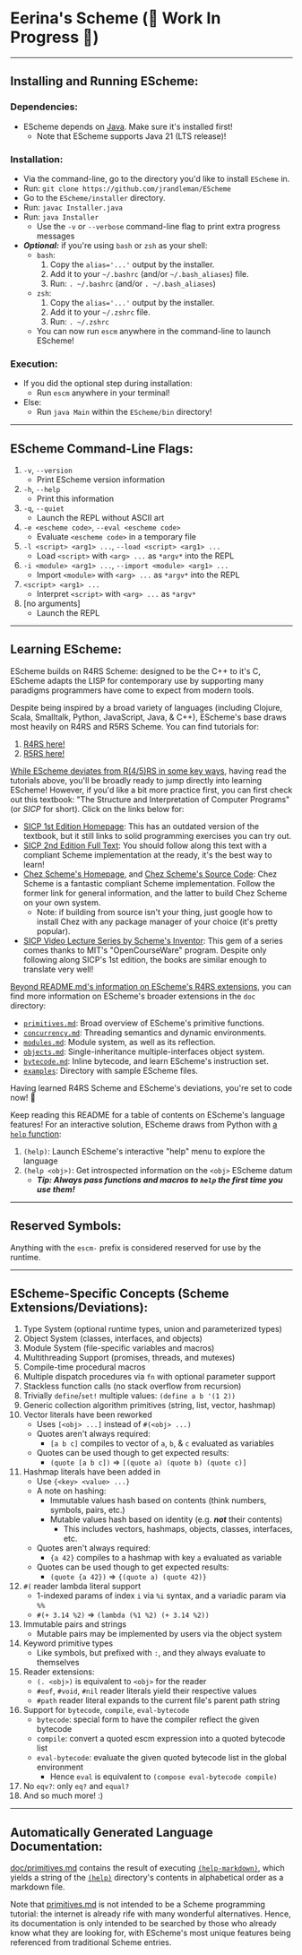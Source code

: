 <!-- README.md -->

# Eerina's Scheme (🚧 Work In Progress 🚧)

---

## Installing and Running EScheme:

### Dependencies:

- EScheme depends on [Java](https://adoptium.net). Make sure it's installed first!
  - Note that EScheme supports Java 21 (LTS release)!

### Installation:

- Via the command-line, go to the directory you'd like to install `EScheme` in.
- Run: `git clone https://github.com/jrandleman/EScheme`
- Go to the `EScheme/installer` directory.
- Run: `javac Installer.java`
- Run: `java Installer`
  - Use the `-v` or `--verbose` command-line flag to print extra progress messages
- **_Optional:_** if you're using `bash` or `zsh` as your shell:
  - `bash`:
    1. Copy the `alias='...'` output by the installer.
    2. Add it to your `~/.bashrc` (and/or `~/.bash_aliases`) file.
    3. Run: `. ~/.bashrc` (and/or `. ~/.bash_aliases`)
  - `zsh`:
    1. Copy the `alias='...'` output by the installer.
    2. Add it to your `~/.zshrc` file.
    3. Run: `. ~/.zshrc`
  - You can now run `escm` anywhere in the command-line to launch EScheme!

### Execution:

- If you did the optional step during installation:
  - Run `escm` anywhere in your terminal!
- Else:
  - Run `java Main` within the `EScheme/bin` directory!

---

## EScheme Command-Line Flags:

1. `-v`, `--version`
   - Print EScheme version information
2. `-h`, `--help`
   - Print this information
3. `-q`, `--quiet`
   - Launch the REPL without ASCII art
4. `-e <escheme code>`, `--eval <escheme code>`
   - Evaluate `<escheme code>` in a temporary file
5. `-l <script> <arg1> ...`, `--load <script> <arg1> ...`
   - Load `<script>` with `<arg> ...` as `*argv*` into the REPL
6. `-i <module> <arg1> ...`, `--import <module> <arg1> ...`
   - Import `<module>` with `<arg> ...` as `*argv*` into the REPL
7. `<script> <arg1> ...`
   - Interpret `<script>` with `<arg> ...` as `*argv*`
8. \[no arguments\]
   - Launch the REPL

---

## Learning EScheme:

EScheme builds on R4RS Scheme: designed to be the C++ to it's C, EScheme adapts
the LISP for contemporary use by supporting many paradigms programmers have come
to expect from modern tools.

Despite being inspired by a broad variety of languages (including Clojure, Scala,
Smalltalk, Python, JavaScript, Java, & C++), EScheme's base draws most heavily on
R4RS and R5RS Scheme. You can find tutorials for:

1. [R4RS here!](https://people.csail.mit.edu/jaffer/r4rs_toc.html)
2. [R5RS here!](https://groups.csail.mit.edu/mac/ftpdir/scheme-reports/r5rs-html/r5rs_toc.html)

[While EScheme deviates from R(4/5)RS in some key ways](#escheme-specific-concepts-scheme-extensionsdeviations), having read the tutorials
above, you'll be broadly ready to jump directly into learning EScheme! However,
if you'd like a bit more practice first, you can first check out this textbook:
"The Structure and Interpretation of Computer Programs" (or _SICP_ for short).
Click on the links below for:

- [SICP 1st Edition Homepage](https://mitp-content-server.mit.edu/books/content/sectbyfn/books_pres_0/6515/sicp.zip/index.html): This has an outdated version of the textbook,
  but it still links to solid programming exercises you can try out.
- [SICP 2nd Edition Full Text](https://web.mit.edu/6.001/6.037/sicp.pdf): You should follow along this text with a
  compliant Scheme implementation at the ready, it's the best way to learn!
- [Chez Scheme's Homepage](https://cisco.github.io/ChezScheme/), and [Chez Scheme's Source Code](https://github.com/cisco/ChezScheme): Chez Scheme is a
  fantastic compliant Scheme implementation. Follow the former link for
  general information, and the latter to build Chez Scheme on your own system.
  - Note: if building from source isn't your thing, just google how to install
    Chez with any package manager of your choice (it's pretty popular).
- [SICP Video Lecture Series by Scheme's Inventor](https://ocw.mit.edu/courses/6-001-structure-and-interpretation-of-computer-programs-spring-2005/video_galleries/video-lectures/): This gem of a series comes
  thanks to MIT's "OpenCourseWare" program. Despite only following along
  SICP's 1st edition, the books are similar enough to translate very well!

[Beyond README.md's information on EScheme's R4RS extensions](#escheme-specific-concepts-scheme-extensionsdeviations), you can find more
information on EScheme's broader extensions in the `doc` directory:

- [`primitives.md`](https://github.com/jrandleman/EScheme/tree/main/doc/primitives.md): Broad overview of EScheme's primitive functions.
- [`concurrency.md`](https://github.com/jrandleman/EScheme/tree/main/doc/concurrency.md): Threading semantics and dynamic environments.
- [`modules.md`](https://github.com/jrandleman/EScheme/blob/main/doc/modules.md): Module system, as well as its reflection.
- [`objects.md`](https://github.com/jrandleman/EScheme/blob/main/doc/objects.md): Single-inheritance multiple-interfaces object system.
- [`bytecode.md`](https://github.com/jrandleman/EScheme/blob/main/doc/bytecode.md): Inline bytecode, and learn EScheme's instruction set.
- [`examples`](https://github.com/jrandleman/EScheme/tree/main/doc/examples): Directory with sample EScheme files.

Having learned R4RS Scheme and EScheme's deviations, you're set to code now! 🙌

Keep reading this README for a table of contents on EScheme's language features!
For an interactive solution, EScheme draws from Python with [a `help` function](https://github.com/jrandleman/EScheme/tree/main/doc/primitives.md#help):

1. `(help)`: Launch EScheme's interactive "help" menu to explore the language
2. `(help <obj>)`: Get introspected information on the `<obj>` EScheme datum
   - **_Tip: Always pass functions and macros to `help` the first time you use them!_**

---

## Reserved Symbols:

Anything with the `escm-` prefix is considered reserved for use by the runtime.

---

## EScheme-Specific Concepts (Scheme Extensions/Deviations):

1. Type System (optional runtime types, union and parameterized types)
2. Object System (classes, interfaces, and objects)
3. Module System (file-specific variables and macros)
4. Multithreading Support (promises, threads, and mutexes)
5. Compile-time procedural macros
6. Multiple dispatch procedures via `fn` with optional parameter support
7. Stackless function calls (no stack overflow from recursion)
8. Trivially `define`/`set!` multiple values: `(define a b '(1 2))`
9. Generic collection algorithm primitives (string, list, vector, hashmap)
10. Vector literals have been reworked
    - Uses `[<obj> ...]` instead of `#(<obj> ...)`
    - Quotes aren't always required:
      - `[a b c]` compiles to vector of `a`, `b`, & `c` evaluated as variables
    - Quotes can be used though to get expected results:
      - `(quote [a b c])` => `[(quote a) (quote b) (quote c)]`
11. Hashmap literals have been added in
    - Use `{<key> <value> ...}`
    - A note on hashing:
      - Immutable values hash based on contents (think numbers, symbols, pairs, etc.)
      - Mutable values hash based on identity (e.g. **_not_** their contents)
        - This includes vectors, hashmaps, objects, classes, interfaces, etc.
    - Quotes aren't always required:
      - `{a 42}` compiles to a hashmap with key `a` evaluated as variable
    - Quotes can be used though to get expected results:
      - `(quote {a 42})` => `{(quote a) (quote 42)}`
12. `#(` reader lambda literal support
    - 1-indexed params of index `i` via `%i` syntax, and a variadic param via `%%`
    - `#(+ 3.14 %2)` => `(lambda (%1 %2) (+ 3.14 %2))`
13. Immutable pairs and strings
    - Mutable pairs may be implemented by users via the object system
14. Keyword primitive types
    - Like symbols, but prefixed with `:`, and they always evaluate to themselves
15. Reader extensions:
    - `(. <obj>)` is equivalent to `<obj>` for the reader
    - `#eof`, `#void`, `#nil` reader literals yield their respective values
    - `#path` reader literal expands to the current file's parent path string
16. Support for `bytecode`, `compile`, `eval-bytecode`
    - `bytecode`: special form to have the compiler reflect the given bytecode
    - `compile`: convert a quoted escm expression into a quoted bytecode list
    - `eval-bytecode`: evaluate the given quoted bytecode list in the global environment
      - Hence `eval` is equivalent to `(compose eval-bytecode compile)`
17. No `eqv?`: only `eq?` and `equal?`
18. And so much more! :)

---

## Automatically Generated Language Documentation:

[doc/primitives.md](https://github.com/jrandleman/EScheme/blob/main/doc/primitives.md) contains the result of executing [`(help-markdown)`](https://github.com/jrandleman/EScheme/blob/main/doc/primitives.md#help-markdown), which
yields a string of the [`(help)`](https://github.com/jrandleman/EScheme/tree/main/doc/primitives.md#help) directory's contents in alphabetical order as
a markdown file.

Note that [primitives.md](https://github.com/jrandleman/EScheme/blob/main/doc/primitives.md) is not intended to be a Scheme programming tutorial: the internet
is already rife with many wonderful alternatives. Hence, its documentation is only
intended to be searched by those who already know what they are looking for, with
EScheme's most unique features being referenced from traditional Scheme entries.
